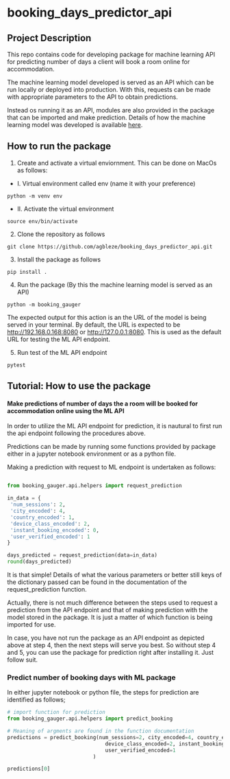 # booking_days_predictor_api

## Project Description

This repo contains code for developing package for machine learning API for predicting number of days a client will book a room online for accommodation.

The machine learning model developed is served as an API which can be run locally or deployed into production. With this, requests can be made with appropriate parameters to the API to obtain predictions. 

Instead os running it as an API, modules are also provided in the package that can be imported and make prediction. Details of how the machine learning model was developed is 
available [here](https://github.com/agbleze/machine_learning_api).


## How to run the package

1. Create and activate a virtual enviornment. This can be done on MacOs as follows:

- I. Virtual environment called env (name it with your preference)

``` python -m venv env ```

- II. Activate the virtual environment

``` source env/bin/activate ```

2. Clone the repository as follows

```git clone https://github.com/agbleze/booking_days_predictor_api.git ```

3. Install the package as follows

``` pip install . ```

4. Run the package (By this the machine learning model is served as an API)

``` python -m booking_gauger ```

The expected output for this action is an the URL of the model is being served in your terminal. By default, the URL is expected to be http://192.168.0.168:8080  or http://127.0.0.1:8080. This is used as the default URL for testing the ML API endpoint.

5. Run test of the ML API endpoint

```pytest ```


## Tutorial: How to use the package

#### Make predictions of number of days the a room will be booked for accommodation online using the ML API

In order to utilize the ML API endpoint for prediction, it is nautural to first run the api endpoint following the procedures above. 

Predictions can be made by running some functions provided by package either in a jupyter notebook environment or as a python file.

Making a prediction with request to ML endpoint is undertaken as follows:

```python

from booking_gauger.api.helpers import request_prediction

in_data = {
 'num_sessions': 2,
 'city_encoded': 4,
 'country_encoded': 1,
 'device_class_encoded': 2,
 'instant_booking_encoded': 0,
 'user_verified_encoded': 1 
}

days_predicted = request_prediction(data=in_data)
round(days_predicted)
```

It is that simple! Details of what the various parameters or better still keys of the dictionary passed can be found in the documentation of the request_prediction function.


Actually, there is not much difference between the steps used to request a prediction from the API endpoint and that of making prediction with the model stored in the package.
It is just a matter of which function is being imported for use. 

In case, you have not run the package as an API endpoint as depicted above at step 4, then the next steps will serve you best. So without step 4 and 5, you can use the package for prediction right after installing it. Just follow suit.


### Predict number of booking days with ML package

In either jupyter notebook or python file, the steps for prediction are identified as follows;

```python
# import function for prediction
from booking_gauger.api.helpers import predict_booking

# Meaning of argments are found in the function documentation
predictions = predict_booking(num_sessions=2, city_encoded=4, country_encoded=1,
                                device_class_encoded=2, instant_booking_encoded=0, 
                                user_verified_encoded=1
                            )

predictions[0]
```







